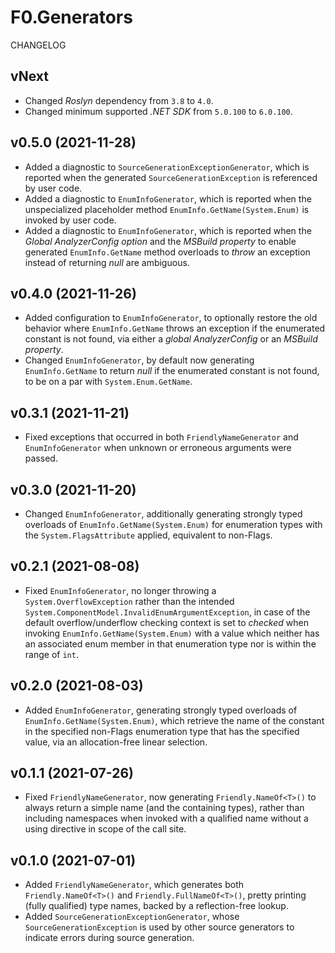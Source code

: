# F0.Generators
CHANGELOG

## vNext
- Changed _Roslyn_ dependency from `3.8` to `4.0`.
- Changed minimum supported _.NET SDK_ from `5.0.100` to `6.0.100`.

## v0.5.0 (2021-11-28)
- Added a diagnostic to `SourceGenerationExceptionGenerator`, which is reported when the generated `SourceGenerationException` is referenced by user code.
- Added a diagnostic to `EnumInfoGenerator`, which is reported when the unspecialized placeholder method `EnumInfo.GetName(System.Enum)` is invoked by user code.
- Added a diagnostic to `EnumInfoGenerator`, which is reported when the _Global AnalyzerConfig option_ and the _MSBuild property_ to enable generated `EnumInfo.GetName` method overloads to _throw_ an exception instead of returning _null_ are ambiguous.

## v0.4.0 (2021-11-26)
- Added configuration to `EnumInfoGenerator`, to optionally restore the old behavior where `EnumInfo.GetName` throws an exception if the enumerated constant is not found, via either a _global AnalyzerConfig_ or an _MSBuild property_.
- Changed `EnumInfoGenerator`, by default now generating `EnumInfo.GetName` to return _null_ if the enumerated constant is not found, to be on a par with `System.Enum.GetName`.

## v0.3.1 (2021-11-21)
- Fixed exceptions that occurred in both `FriendlyNameGenerator` and `EnumInfoGenerator` when unknown or erroneous arguments were passed.

## v0.3.0 (2021-11-20)
- Changed `EnumInfoGenerator`, additionally generating strongly typed overloads of `EnumInfo.GetName(System.Enum)` for enumeration types with the `System.FlagsAttribute` applied, equivalent to non-Flags.

## v0.2.1 (2021-08-08)
- Fixed `EnumInfoGenerator`, no longer throwing a `System.OverflowException` rather than the intended `System.ComponentModel.InvalidEnumArgumentException`, in case of the default overflow/underflow checking context is set to _checked_ when invoking `EnumInfo.GetName(System.Enum)` with a value which neither has an associated enum member in that enumeration type nor is within the range of `int`.

## v0.2.0 (2021-08-03)
- Added `EnumInfoGenerator`, generating strongly typed overloads of `EnumInfo.GetName(System.Enum)`, which retrieve the name of the constant in the specified non-Flags enumeration type that has the specified value, via an allocation-free linear selection.

## v0.1.1 (2021-07-26)
- Fixed `FriendlyNameGenerator`, now generating `Friendly.NameOf<T>()` to always return a simple name (and the containing types), rather than including namespaces when invoked with a qualified name without a using directive in scope of the call site.

## v0.1.0 (2021-07-01)
- Added `FriendlyNameGenerator`, which generates both `Friendly.NameOf<T>()` and `Friendly.FullNameOf<T>()`, pretty printing (fully qualified) type names, backed by a reflection-free lookup.
- Added `SourceGenerationExceptionGenerator`, whose `SourceGenerationException` is used by other source generators to indicate errors during source generation.
